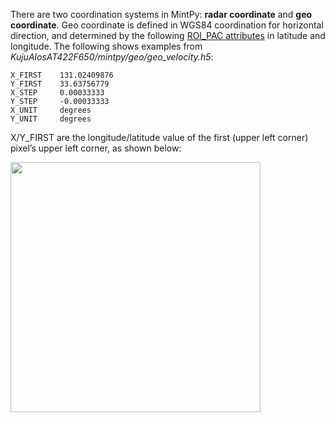 There are two coordination systems in MintPy: **radar coordinate** and **geo coordinate**. Geo coordinate is defined in WGS84 coordination for horizontal direction, and determined by the following [ROI_PAC attributes](https://github.com/insarlab/MintPy/wiki/Attributes) in latitude and longitude. The following shows examples from *KujuAlosAT422F650/mintpy/geo/geo_velocity.h5*:

```
X_FIRST    131.02409876
Y_FIRST    33.63756779
X_STEP     0.00033333
Y_STEP     -0.00033333
X_UNIT     degrees
Y_UNIT     degrees
```

X/Y_FIRST are the longitude/latitude value of the first (upper left corner) pixel’s upper left corner, as shown below:

<img src="https://insarlab.github.io/figs/docs/mintpy/coord_index.png" width="400">
